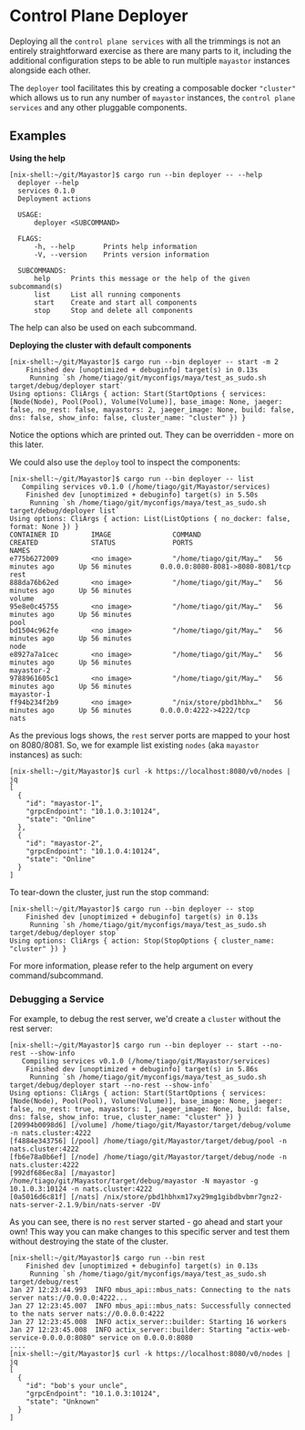# Control Plane Deployer

Deploying all the `control plane services` with all the trimmings is not an entirely straightforward exercise as there
are many parts to it, including the additional configuration steps to be able to run multiple `mayastor` instances
alongside each other.

The `deployer` tool facilitates this by creating a composable docker `"cluster"` which allows us to run any number of
`mayastor` instances, the `control plane services` and any other pluggable components.

## Examples

**Using the help**
```textmate
[nix-shell:~/git/Mayastor]$ cargo run --bin deployer -- --help
  deployer --help
  services 0.1.0
  Deployment actions

  USAGE:
      deployer <SUBCOMMAND>

  FLAGS:
      -h, --help       Prints help information
      -V, --version    Prints version information

  SUBCOMMANDS:
      help     Prints this message or the help of the given subcommand(s)
      list     List all running components
      start    Create and start all components
      stop     Stop and delete all components
```
The help can also be used on each subcommand.

**Deploying the cluster with default components**

```textmate
[nix-shell:~/git/Mayastor]$ cargo run --bin deployer -- start -m 2
    Finished dev [unoptimized + debuginfo] target(s) in 0.13s
     Running `sh /home/tiago/git/myconfigs/maya/test_as_sudo.sh target/debug/deployer start`
Using options: CliArgs { action: Start(StartOptions { services: [Node(Node), Pool(Pool), Volume(Volume)], base_image: None, jaeger: false, no_rest: false, mayastors: 2, jaeger_image: None, build: false, dns: false, show_info: false, cluster_name: "cluster" }) }
```

Notice the options which are printed out. They can be overridden - more on this later.

We could also use the `deploy` tool to inspect the components:
```textmate
[nix-shell:~/git/Mayastor]$ cargo run --bin deployer -- list
   Compiling services v0.1.0 (/home/tiago/git/Mayastor/services)
    Finished dev [unoptimized + debuginfo] target(s) in 5.50s
     Running `sh /home/tiago/git/myconfigs/maya/test_as_sudo.sh target/debug/deployer list`
Using options: CliArgs { action: List(ListOptions { no_docker: false, format: None }) }
CONTAINER ID        IMAGE               COMMAND                  CREATED             STATUS              PORTS                              NAMES
e775b6272009        <no image>          "/home/tiago/git/May…"   56 minutes ago      Up 56 minutes       0.0.0.0:8080-8081->8080-8081/tcp   rest
888da76b62ed        <no image>          "/home/tiago/git/May…"   56 minutes ago      Up 56 minutes                                          volume
95e8e0c45755        <no image>          "/home/tiago/git/May…"   56 minutes ago      Up 56 minutes                                          pool
bd1504c962fe        <no image>          "/home/tiago/git/May…"   56 minutes ago      Up 56 minutes                                          node
e8927a7a1cec        <no image>          "/home/tiago/git/May…"   56 minutes ago      Up 56 minutes                                          mayastor-2
9788961605c1        <no image>          "/home/tiago/git/May…"   56 minutes ago      Up 56 minutes                                          mayastor-1
ff94b234f2b9        <no image>          "/nix/store/pbd1hbhx…"   56 minutes ago      Up 56 minutes       0.0.0.0:4222->4222/tcp             nats
```

As the previous logs shows, the `rest` server ports are mapped to your host on 8080/8081.
So, we for example list existing `nodes` (aka `mayastor` instances) as such:
```textmate
[nix-shell:~/git/Mayastor]$ curl -k https://localhost:8080/v0/nodes | jq
[
  {
    "id": "mayastor-1",
    "grpcEndpoint": "10.1.0.3:10124",
    "state": "Online"
  },
  {
    "id": "mayastor-2",
    "grpcEndpoint": "10.1.0.4:10124",
    "state": "Online"
  }
]
```

To tear-down the cluster, just run the stop command:
```textmate
[nix-shell:~/git/Mayastor]$ cargo run --bin deployer -- stop
    Finished dev [unoptimized + debuginfo] target(s) in 0.13s
     Running `sh /home/tiago/git/myconfigs/maya/test_as_sudo.sh target/debug/deployer stop`
Using options: CliArgs { action: Stop(StopOptions { cluster_name: "cluster" }) }
```

For more information, please refer to the help argument on every command/subcommand.

### Debugging a Service

For example, to debug the rest server, we'd create a `cluster` without the rest server:
```textmate
[nix-shell:~/git/Mayastor]$ cargo run --bin deployer -- start --no-rest --show-info
   Compiling services v0.1.0 (/home/tiago/git/Mayastor/services)
    Finished dev [unoptimized + debuginfo] target(s) in 5.86s
     Running `sh /home/tiago/git/myconfigs/maya/test_as_sudo.sh target/debug/deployer start --no-rest --show-info`
Using options: CliArgs { action: Start(StartOptions { services: [Node(Node), Pool(Pool), Volume(Volume)], base_image: None, jaeger: false, no_rest: true, mayastors: 1, jaeger_image: None, build: false, dns: false, show_info: true, cluster_name: "cluster" }) }
[20994b0098d6] [/volume] /home/tiago/git/Mayastor/target/debug/volume -n nats.cluster:4222
[f4884e343756] [/pool] /home/tiago/git/Mayastor/target/debug/pool -n nats.cluster:4222
[fb6e78a0b6ef] [/node] /home/tiago/git/Mayastor/target/debug/node -n nats.cluster:4222
[992df686ec8a] [/mayastor] /home/tiago/git/Mayastor/target/debug/mayastor -N mayastor -g 10.1.0.3:10124 -n nats.cluster:4222
[0a5016d6c81f] [/nats] /nix/store/pbd1hbhxm17xy29mg1gibdbvbmr7gnz2-nats-server-2.1.9/bin/nats-server -DV
```

As you can see, there is no `rest` server started - go ahead and start your own!
This way you can make changes to this specific server and test them without destroying the state of the cluster.

```textmate
[nix-shell:~/git/Mayastor]$ cargo run --bin rest
    Finished dev [unoptimized + debuginfo] target(s) in 0.13s
     Running `sh /home/tiago/git/myconfigs/maya/test_as_sudo.sh target/debug/rest`
Jan 27 12:23:44.993  INFO mbus_api::mbus_nats: Connecting to the nats server nats://0.0.0.0:4222...
Jan 27 12:23:45.007  INFO mbus_api::mbus_nats: Successfully connected to the nats server nats://0.0.0.0:4222
Jan 27 12:23:45.008  INFO actix_server::builder: Starting 16 workers
Jan 27 12:23:45.008  INFO actix_server::builder: Starting "actix-web-service-0.0.0.0:8080" service on 0.0.0.0:8080
....
[nix-shell:~/git/Mayastor]$ curl -k https://localhost:8080/v0/nodes | jq
[
  {
    "id": "bob's your uncle",
    "grpcEndpoint": "10.1.0.3:10124",
    "state": "Unknown"
  }
]
```
